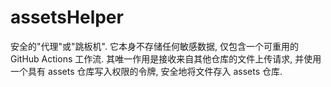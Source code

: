 # assetsHelper
安全的"代理"或"跳板机". 它本身不存储任何敏感数据, 仅包含一个可重用的 GitHub Actions 工作流. 其唯一作用是接收来自其他仓库的文件上传请求, 并使用一个具有 assets 仓库写入权限的令牌, 安全地将文件存入 assets 仓库.
